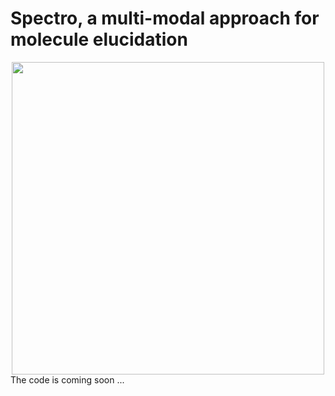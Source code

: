 
# Spectro, a multi-modal approach for molecule elucidation

[comment]:![Spectro](media/main_diagram.png)
<div align="center">
<img src="media/main_diagram.png" width="500">

<div align="left">
The code is coming soon ... 
